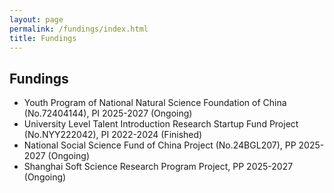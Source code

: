 ```yaml
---
layout: page
permalink: /fundings/index.html
title: Fundings
---
```


## Fundings

- Youth Program of National Natural Science Foundation of China (No.72404144),         PI                           2025-2027 (Ongoing)
- University Level Talent Introduction Research Startup Fund Project (No.NYY222042),   PI                           2022-2024 (Finished)
- National Social Science Fund of China Project (No.24BGL207),                         PP                           2025-2027 (Ongoing)
- Shanghai Soft Science Research Program Project,                                      PP                           2025-2027 (Ongoing)

